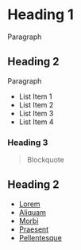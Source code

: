 
# Heading 1

Paragraph

## Heading 2

Paragraph

- List Item 1
- List Item 2
- List Item 3
- List Item 4


### Heading 3

> Blockquote

## Heading 2

* [Lorem](#nowhere "Lorum ipsum dolor sit amet")
* [Aliquam](#nowhere "Aliquam tincidunt mauris eu risus")
* [Morbi](#nowhere "Morbi in sem quis dui placerat ornare")
* [Praesent](#nowhere "Praesent dapibus, neque id cursus faucibus")
* [Pellentesque](#nowhere "Pellentesque fermentum dolor")
